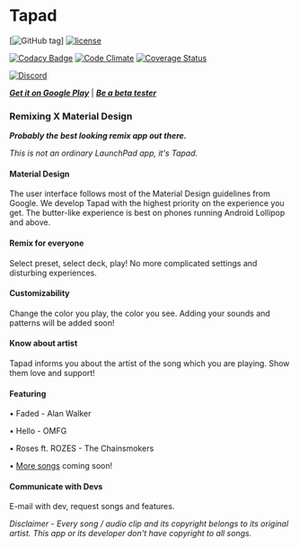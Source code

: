 # Tapad


[![GitHub tag](https://img.shields.io/github/tag/berict/Tapad.svg)]
[![license](https://img.shields.io/github/license/mashape/apistatus.svg)](https://github.com/berict/Tapad/blob/master/LICENSE)

[![Codacy Badge](https://api.codacy.com/project/badge/Grade/fbf48cff762f476293f755d05c439946)](https://www.codacy.com/app/BedrockDev/Tapad?)
[![Code Climate](https://codeclimate.com/github/berict/Tapad/badges/gpa.svg)](https://codeclimate.com/github/berict/Tapad)
[![Coverage Status](https://coveralls.io/repos/github/berict/Tapad/badge.svg?branch=master)](https://coveralls.io/github/berict/Tapad?branch=master)

[![Discord](https://img.shields.io/discord/281939831297277952.svg)](discord.me/berict)

[***Get it on Google Play***](https://goo.gl/pmws51)
 | 
[***Be a beta tester***](https://goo.gl/a5V8kc)

### Remixing X Material Design

***Probably the best looking remix app out there.***

*This is not an ordinary LaunchPad app, it's Tapad.*

#### Material Design

The user interface follows most of the Material Design guidelines from Google. We develop Tapad with the highest priority on the experience you get. The butter-like experience is best on phones running Android Lollipop and above.

#### Remix for everyone

Select preset, select deck, play! No more complicated settings and disturbing experiences.

#### Customizability

Change the color you play, the color you see. Adding your sounds and patterns will be added soon!

#### Know about artist

Tapad informs you about the artist of the song which you are playing. Show them love and support!

#### Featuring

• Faded - Alan Walker

• Hello - OMFG

• Roses ft. ROZES - The Chainsmokers

• [More songs](https://github.com/berict/Tapad/projects/3) coming soon!

#### Communicate with Devs

E-mail with dev, request songs and features.

*Disclaimer - Every song / audio clip and its copyright belongs to its original artist. This app or its developer don't have copyright to all songs.*
